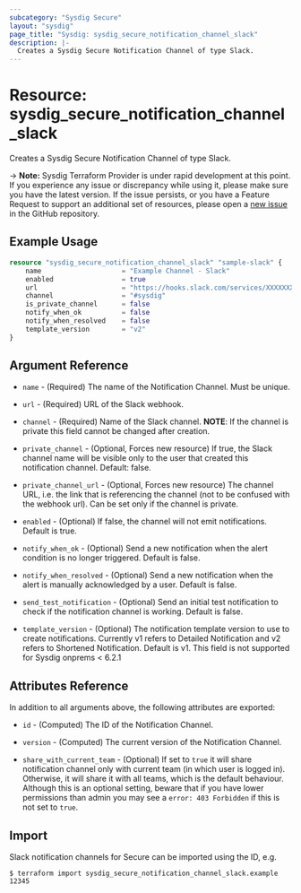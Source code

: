 ```yaml
---
subcategory: "Sysdig Secure"
layout: "sysdig"
page_title: "Sysdig: sysdig_secure_notification_channel_slack"
description: |-
  Creates a Sysdig Secure Notification Channel of type Slack.
---
```


# Resource: sysdig_secure_notification_channel_slack

Creates a Sysdig Secure Notification Channel of type Slack.

-> **Note:** Sysdig Terraform Provider is under rapid development at this point. If you experience any issue or discrepancy while using it, please make sure you have the latest version. If the issue persists, or you have a Feature Request to support an additional set of resources, please open a [new issue](https://github.com/sysdiglabs/terraform-provider-sysdig/issues/new) in the GitHub repository.

## Example Usage

```terraform
resource "sysdig_secure_notification_channel_slack" "sample-slack" {
	name                    = "Example Channel - Slack"
	enabled                 = true
	url                     = "https://hooks.slack.com/services/XXXXXXXXX/XXXXXXXXX/XXXXXXXXXXXXXXXXXXXXXXXX"
	channel                 = "#sysdig"
	is_private_channel      = false
	notify_when_ok          = false
	notify_when_resolved    = false
	template_version        = "v2"
}
```

## Argument Reference

* `name` - (Required) The name of the Notification Channel. Must be unique.

* `url` - (Required) URL of the Slack webhook.

* `channel` - (Required) Name of the Slack channel. **NOTE**: If the channel is private this field cannot be changed after creation.

* `private_channel` - (Optional, Forces new resource) If true, the Slack channel name will be visible only to the user that created this notification channel. Default: false.

* `private_channel_url` - (Optional, Forces new resource) The channel URL, i.e. the link that is referencing the channel (not to be confused with the webhook url). Can be set only if the channel is private.

* `enabled` - (Optional) If false, the channel will not emit notifications. Default is true.

* `notify_when_ok` - (Optional) Send a new notification when the alert condition is
    no longer triggered. Default is false.

* `notify_when_resolved` - (Optional) Send a new notification when the alert is manually
    acknowledged by a user. Default is false.

* `send_test_notification` - (Optional) Send an initial test notification to check
    if the notification channel is working. Default is false.

* `template_version` - (Optional) The notification template version to use to create notifications.
    Currently v1 refers to Detailed Notification and v2 refers to Shortened Notification. Default is v1.
	This field is not supported for Sysdig onprems < 6.2.1

## Attributes Reference

In addition to all arguments above, the following attributes are exported:

* `id` - (Computed) The ID of the Notification Channel.

* `version` - (Computed) The current version of the Notification Channel.

* `share_with_current_team` - (Optional) If set to `true` it will share notification channel only with current team (in which user is logged in).
  Otherwise, it will share it with all teams, which is the default behaviour. Although this is an optional setting, beware that if you have lower permissions than admin you may see a `error: 403 Forbidden` if this is not set to `true`.

## Import

Slack notification channels for Secure can be imported using the ID, e.g.

```
$ terraform import sysdig_secure_notification_channel_slack.example 12345
```

